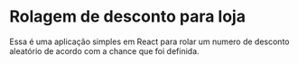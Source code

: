 # Rolagem de desconto para loja

Essa é uma aplicação simples em React para rolar um numero de desconto aleatório de acordo com a chance que foi definida.
